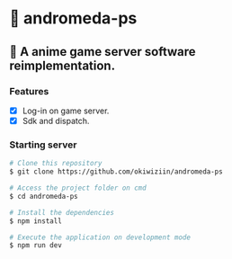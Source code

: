 # 🔗 andromeda-ps

## 🚀 A anime game server software reimplementation.

### Features

- [x] Log-in on game server.
- [x] Sdk and dispatch.

### Starting server

```bash
# Clone this repository
$ git clone https://github.com/okiwiziin/andromeda-ps

# Access the project folder on cmd
$ cd andromeda-ps

# Install the dependencies
$ npm install

# Execute the application on development mode
$ npm run dev
```